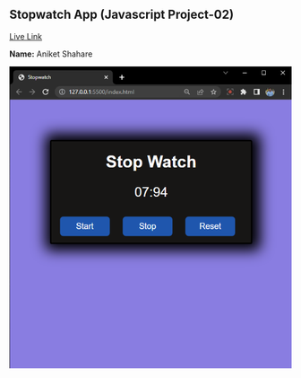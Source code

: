 ## Stopwatch App (Javascript Project-02)  
[Live Link](https://stopwatchapp02.netlify.app/)

**Name:** Aniket Shahare

![image](/images/Stopwatch.png)
